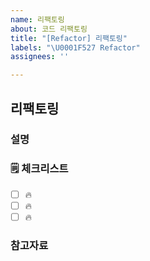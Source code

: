```yaml
---
name: 리팩토링
about: 코드 리팩토링
title: "[Refactor] 리팩토링"
labels: "\U0001F527 Refactor"
assignees: ''

---
```


## 리팩토링

### 설명

<!-- 간단한 설명을 작성합니다. -->

### 🗒 체크리스트

- [ ] 🔥
- [ ] 🔥
- [ ] 🔥

### 참고자료

<!-- 참고할 정보나 링크를 작성합니다. -->
